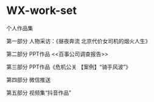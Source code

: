 # WX-work-set
个人作品集

第一部分 人物采访：《昼夜奔流 北京代价女司机的烟火人生》

第二部分 PPT作品 <<百事公司调查报告>>

第三部分 PPT作品《危机公关 【案例】“骑手风波”》

第四部分 微信推送

第五部分 视频集“抖音作品”
